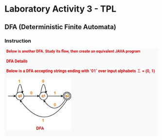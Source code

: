 # Laboratory Activity 3 - TPL

## DFA (Deterministic Finite Automata)

### Instruction

![image](https://github.com/DarylTManampan/TPLLab3/blob/main/instruction.jpg)
